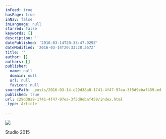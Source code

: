 ```yaml
---
inFeed: true
hasPage: true
inNav: false
inLanguage: null
starred: false
keywords: []
description: ''
datePublished: '2016-03-14T20:33:47.929Z'
dateModified: '2016-03-14T20:33:28.367Z'
title: ''
author: []
authors: []
publisher:
  name: null
  domain: null
  url: null
  favicon: null
sourcePath: _posts/2016-03-14-c29d38a8-1741-4f47-97ea-3f5d9ebaf459.md
published: true
url: c29d38a8-1741-4f47-97ea-3f5d9ebaf459/index.html
_type: Article

---
```

![](https://the-grid-user-content.s3-us-west-2.amazonaws.com/37e8109c-5ef4-422d-9c4b-7eedb26fbaa2.jpg)

Studio 2015
